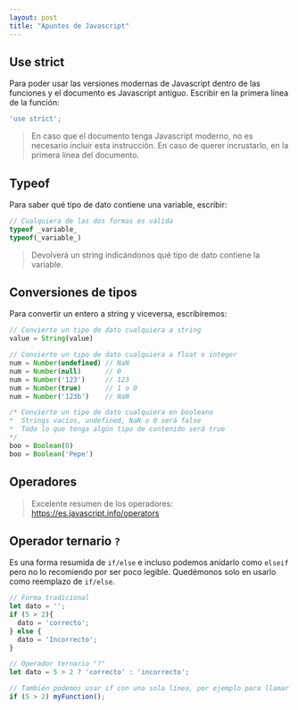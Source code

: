 ```yaml
---
layout: post
title: "Apuntes de Javascript"
---
```


## Use strict
Para poder usar las versiones modernas de Javascript dentro de las funciones y el documento es Javascript antiguo. Escribir en la primera línea de la función:
```js
'use strict';
```
> En caso que el documento tenga Javascript moderno, no es necesario incluir esta instrucción. En caso de querer incrustarlo, en la primera línea del documento.

## Typeof
Para saber qué tipo de dato contiene una variable, escribir:
```js
// Cualquiera de las dos formas es válida
typeof _variable_
typeof(_variable_)
```
> Devolverá un string indicándonos qué tipo de dato contiene la variable.

## Conversiones de tipos
Para convertir un entero a string y viceversa, escribiremos:
```js
// Convierte un tipo de dato cualquiera a string
value = String(value)

// Convierte un tipo de dato cualquiera a float o integer
num = Number(undefined) // NaN
num = Number(null)      // 0
num = Number('123')     // 123
num = Number(true)      // 1 o 0
num = Number('123b')    // NaN

/* Convierte un tipo de dato cualquiera en booleano
*  Strings vacíos, undefined, NaN o 0 será false
*  Todo lo que tenga algún tipo de contenido será true
*/
boo = Boolean(0)
boo = Boolean('Pepe')
```

## Operadores
> Excelente resumen de los operadores:
  https://es.javascript.info/operators

## Operador ternario ``?``
Es una forma resumida de `if/else` e incluso podemos anidarlo como `elseif` pero no lo recomiendo por ser poco legible. Quedémonos solo en usarlo como reemplazo de `if/else`.
```js
// Forma tradicional
let dato = '';
if (5 > 2){
  dato = 'correcto';
} else {
  dato = 'Incorrecto';
}

// Operador ternario "?"
let dato = 5 > 2 ? 'correcto' : 'incorrecto';

// También podemos usar if con una sola línea, por ejemplo para llamar a una función.
if (5 > 2) myFunction();
```
